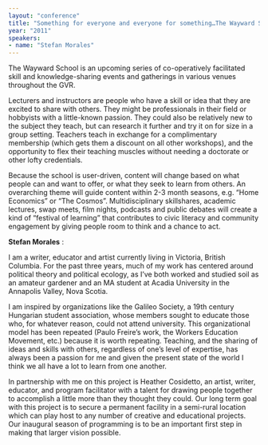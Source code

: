 ```yaml
---
layout: "conference"
title: "Something for everyone and everyone for something…The Wayward School"
year: "2011"
speakers:
- name: "Stefan Morales"
---
```



The Wayward School is an upcoming series of co-operatively facilitated skill
and knowledge-sharing events and gatherings in various venues throughout the
GVR.

Lecturers and instructors are people who have a skill or idea that they are
excited to share with others. They might be professionals in their field or
hobbyists with a little-known passion. They could also be relatively new to
the subject they teach, but can research it further and try it on for size in
a group setting. Teachers teach in exchange for a complimentary membership
(which gets them a discount on all other workshops), and the opportunity to
flex their teaching muscles without needing a doctorate or other lofty
credentials.

Because the school is user-driven, content will change based on what people
can and want to offer, or what they seek to learn from others. An overarching
theme will guide content within 2-3 month seasons, e.g. “Home Economics” or
“The Cosmos”. Multidisciplinary skillshares, academic lectures, swap meets,
film nights, podcasts and public debates will create a kind of “festival of
learning” that contributes to civic literacy and community engagement by
giving people room to think and a chance to act.

**Stefan Morales** :

I am a writer, educator and artist currently living in Victoria, British
Columbia. For the past three years, much of my work has centered around
political theory and political ecology, as I’ve both worked and studied soil
as an amateur gardener and an MA student at Acadia University in the Annapolis
Valley, Nova Scotia.

I am inspired by organizations like the Galileo Society, a 19th century
Hungarian student association, whose members sought to educate those who, for
whatever reason, could not attend university. This organizational model has
been repeated (Paulo Freire’s work, the Workers Education Movement, etc.)
because it is worth repeating. Teaching, and the sharing of ideas and skills
with others, regardless of one’s level of expertise, has always been a passion
for me and given the present state of the world I think we all have a lot to
learn from one another.

In partnership with me on this project is Heather Cosidetto, an artist,
writer, educator, and program facilitator with a talent for drawing people
together to accomplish a little more than they thought they could. Our long
term goal with this project is to secure a permanent facility in a semi-rural
location which can play host to any number of creative and educational
projects. Our inaugural season of programming is to be an important first step
in making that larger vision possible.


[//]: # (Retrieved from https://web.archive.org/web/20210413201442/https://www.ideawave.ca/2011-conference/something-for-everyone-and-everyone-for-something-the-wayward-school)